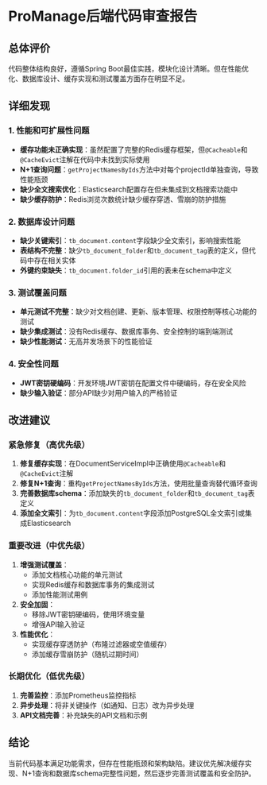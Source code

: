 # ProManage后端代码审查报告

## 总体评价
代码整体结构良好，遵循Spring Boot最佳实践，模块化设计清晰。但在性能优化、数据库设计、缓存实现和测试覆盖方面存在明显不足。

## 详细发现

### 1. 性能和可扩展性问题
- **缓存功能未正确实现**：虽然配置了完整的Redis缓存框架，但`@Cacheable`和`@CacheEvict`注解在代码中未找到实际使用
- **N+1查询问题**：`getProjectNamesByIds`方法中对每个projectId单独查询，导致性能瓶颈
- **缺少全文搜索优化**：Elasticsearch配置存在但未集成到文档搜索功能中
- **缺少缓存防护**：Redis浏览次数统计缺少缓存穿透、雪崩的防护措施

### 2. 数据库设计问题
- **缺少关键索引**：`tb_document.content`字段缺少全文索引，影响搜索性能
- **表结构不完整**：缺少`tb_document_folder`和`tb_document_tag`表的定义，但代码中存在相关实体
- **外键约束缺失**：`tb_document.folder_id`引用的表未在schema中定义

### 3. 测试覆盖问题
- **单元测试不完整**：缺少对文档创建、更新、版本管理、权限控制等核心功能的测试
- **缺少集成测试**：没有Redis缓存、数据库事务、安全控制的端到端测试
- **缺少性能测试**：无高并发场景下的性能验证

### 4. 安全性问题
- **JWT密钥硬编码**：开发环境JWT密钥在配置文件中硬编码，存在安全风险
- **缺少输入验证**：部分API缺少对用户输入的严格验证

## 改进建议

### 紧急修复（高优先级）
1. **修复缓存实现**：在DocumentServiceImpl中正确使用`@Cacheable`和`@CacheEvict`注解
2. **修复N+1查询**：重构`getProjectNamesByIds`方法，使用批量查询替代循环查询
3. **完善数据库schema**：添加缺失的`tb_document_folder`和`tb_document_tag`表定义
4. **添加全文索引**：为`tb_document.content`字段添加PostgreSQL全文索引或集成Elasticsearch

### 重要改进（中优先级）
1. **增强测试覆盖**：
   - 添加文档核心功能的单元测试
   - 实现Redis缓存和数据库事务的集成测试
   - 添加性能测试用例
2. **安全加固**：
   - 移除JWT密钥硬编码，使用环境变量
   - 增强API输入验证
3. **性能优化**：
   - 实现缓存穿透防护（布隆过滤器或空值缓存）
   - 添加缓存雪崩防护（随机过期时间）

### 长期优化（低优先级）
1. **完善监控**：添加Prometheus监控指标
2. **异步处理**：将非关键操作（如通知、日志）改为异步处理
3. **API文档完善**：补充缺失的API文档和示例

## 结论
当前代码基本满足功能需求，但存在性能瓶颈和架构缺陷。建议优先解决缓存实现、N+1查询和数据库schema完整性问题，然后逐步完善测试覆盖和安全防护。